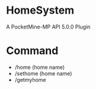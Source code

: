 # HomeSystem
A PocketMine-MP API 5.0.0 Plugin

# Command
<ul>
  <li>/home (home name)</li>
  <li>/sethome (home name)</li>
  <li>/getmyhome</li>
</ul>
